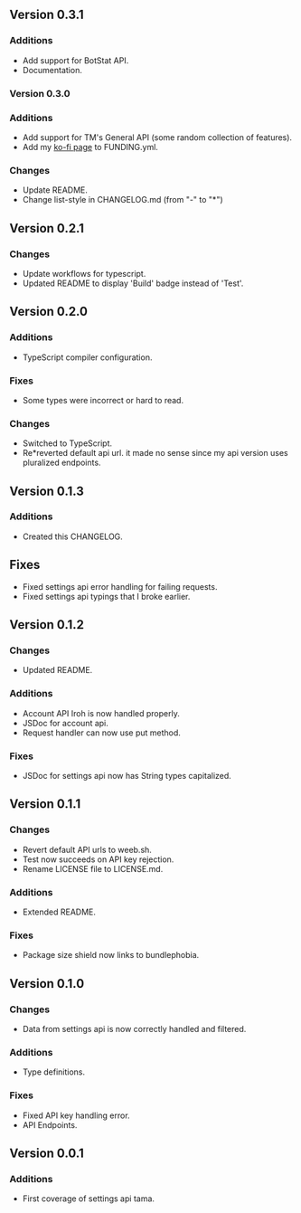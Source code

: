 ## Version 0.3.1
### Additions
* Add support for BotStat API.
* Documentation.

### Version 0.3.0
### Additions
* Add support for TM's General API (some random collection of features).
* Add my [ko-fi page](https://ko*fi.com/tmuniversal) to FUNDING.yml.
### Changes
* Update README.
* Change list-style in CHANGELOG.md (from "-" to "*")

## Version 0.2.1
### Changes 
* Update workflows for typescript.
* Updated README to display 'Build' badge instead of 'Test'.

## Version 0.2.0
### Additions
* TypeScript compiler configuration.
  
### Fixes
* Some types were incorrect or hard to read.

### Changes
* Switched to TypeScript.
* Re*reverted default api url. it made no sense since my api version uses pluralized endpoints.

## Version 0.1.3
### Additions
* Created this CHANGELOG.
## Fixes
* Fixed settings api error handling for failing requests.
* Fixed settings api typings that I broke earlier.

## Version 0.1.2
### Changes
* Updated README.
### Additions
* Account API Iroh is now handled properly.
* JSDoc for account api.
* Request handler can now use put method.
### Fixes
* JSDoc for settings api now has String types capitalized.

## Version 0.1.1
### Changes
* Revert default API urls to weeb.sh.
* Test now succeeds on API key rejection.
* Rename LICENSE file to LICENSE.md.

### Additions
* Extended README.

### Fixes
* Package size shield now links to bundlephobia.

## Version 0.1.0
### Changes
* Data from settings api is now correctly handled and filtered.

### Additions
* Type definitions.

### Fixes
* Fixed API key handling error.
* API Endpoints.

## Version 0.0.1
### Additions
* First coverage of settings api tama.
